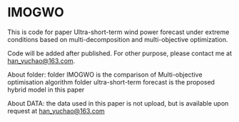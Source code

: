 # IMOGWO
This is code for paper Ultra-short-term wind power forecast under extreme conditions based on multi-decomposition and multi-objective optimization. 

Code will be added after published. For other purpose, please contact me at han_yuchao@163.com. 

About folder:
folder IMOGWO is the comparison of Multi-objective optimisation algorithm
folder ultra-short-term forecast is the proposed hybrid model in this paper


About DATA:
the data used in this paper is not upload, but is available upon request at han_yuchao@163.com
